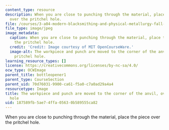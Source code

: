```yaml
---
content_type: resource
description: When you are close to punching through the material, place the piece
  over the pritchel hole.
file: /courses/3-a04-modern-blacksmithing-and-physical-metallurgy-fall-2008/187589fb5ae74ffa05630b589555ca82_057.jpg
file_type: image/jpeg
image_metadata:
  caption: When you are close to punching through the material, place the piece over
    the pritchel hole.
  credit: 'Credit: Image courtesy of MIT OpenCourseWare.'
  image-alt: The workpiece and punch are moved to the corner of the anvil, over the
    pritchel hole.
learning_resource_types: []
license: https://creativecommons.org/licenses/by-nc-sa/4.0/
ocw_type: OCWImage
parent_title: bottleopener1
parent_type: CourseSection
parent_uid: 70d76031-9900-ca61-f5a0-c7a0ad29a4a4
resourcetype: Image
title: The workpiece and punch are moved to the corner of the anvil, over the pritchel
  hole
uid: 187589fb-5ae7-4ffa-0563-0b589555ca82
---
```

When you are close to punching through the material, place the piece over the pritchel hole.